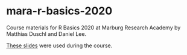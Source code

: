 # mara-r-basics-2020
Course materials for R Basics 2020 at Marburg Research Academy by Matthias Duschl and Daniel Lee.

[These slides](https://docs.google.com/presentation/d/1QPodnIwJ9A2QNWVubaRl00OgHXjozDd6HxKbtsdTG8U/edit?usp=sharing) were used during the course.
